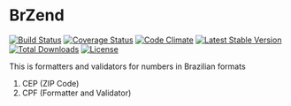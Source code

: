 BrZend
======

 [![Build Status](https://travis-ci.org/AdminWeb/BrZend.svg?branch=master)](https://travis-ci.org/AdminWeb/BrZend) [![Coverage Status](https://coveralls.io/repos/AdminWeb/BrZend/badge.svg)](https://coveralls.io/r/AdminWeb/BrZend) [![Code Climate](https://codeclimate.com/github/AdminWeb/BrZend/badges/gpa.svg)](https://codeclimate.com/github/AdminWeb/BrZend) [![Latest Stable Version](https://poser.pugx.org/adminweb/br-zend/v/stable.svg)](https://packagist.org/packages/adminweb/br-zend) [![Total Downloads](https://poser.pugx.org/adminweb/br-zend/downloads.svg)](https://packagist.org/packages/adminweb/br-zend)  [![License](https://poser.pugx.org/adminweb/br-zend/license.svg)](https://packagist.org/packages/adminweb/br-zend)

This is formatters and validators for numbers in Brazilian formats

1. CEP (ZIP Code)
2. CPF (Formatter and Validator)
